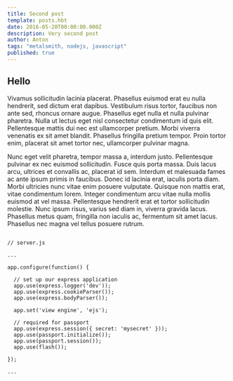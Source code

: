 ```yaml
---
title: Second post
template: posts.hbt
date: 2016-05-20T00:00:00.000Z
description: Very second post
author: Anton
tags: "metalsmith, nodejs, javascript"
published: true
---
```


## Hello

Vivamus sollicitudin lacinia placerat. Phasellus euismod erat eu nulla hendrerit, sed dictum erat dapibus. Vestibulum risus tortor, faucibus non ante sed, rhoncus ornare augue. Phasellus eget nulla et nulla pulvinar pharetra. Nulla ut lectus eget nisl consectetur condimentum id quis elit. Pellentesque mattis dui nec est ullamcorper pretium. Morbi viverra venenatis ex sit amet blandit. Phasellus fringilla pretium tempor. Proin tortor enim, placerat sit amet tortor nec, ullamcorper pulvinar magna.

Nunc eget velit pharetra, tempor massa a, interdum justo. Pellentesque pulvinar ex nec euismod sollicitudin. Fusce quis porta massa. Duis lacus arcu, ultrices et convallis ac, placerat id sem. Interdum et malesuada fames ac ante ipsum primis in faucibus. Donec id lacinia erat, iaculis porta diam. Morbi ultricies nunc vitae enim posuere vulputate. Quisque non mattis erat, vitae condimentum lorem. Integer condimentum arcu vitae nulla mollis euismod at vel massa. Pellentesque hendrerit erat et tortor sollicitudin molestie. Nunc ipsum risus, varius sed diam in, viverra gravida lacus. Phasellus metus quam, fringilla non iaculis ac, fermentum sit amet lacus. Phasellus nec magna vel tellus posuere rutrum.



```custom

// server.js

...

app.configure(function() {

  // set up our express application
  app.use(express.logger('dev'));
  app.use(express.cookieParser());
  app.use(express.bodyParser());

  app.set('view engine', 'ejs');

  // required for passport
  app.use(express.session({ secret: 'mysecret' }));
  app.use(passport.initialize());
  app.use(passport.session());
  app.use(flash());

});

...

```

